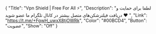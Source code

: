 {
"Title": "Vpn Shield | Free For All ⚡️",
"Description": "لطفا برای حمایت و دریافت فیلترشکن‌های متصل بیشتر در کانال تلگرام ما عضو شوید ♥️
",
"Link": "https://t.me/+FgwH_uwxX8tjOWRk",
"Color": "#00BCD4",
"Button": "عضویت",
"Show": "Off"
}
